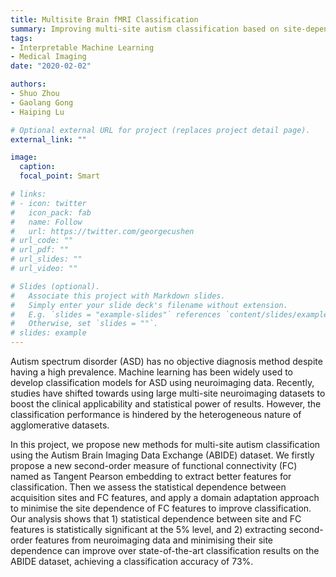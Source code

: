 ```yaml
---
title: Multisite Brain fMRI Classification
summary: Improving multi-site autism classification based on site-dependence minimisation and second-order functional connectivity
tags:
- Interpretable Machine Learning
- Medical Imaging
date: "2020-02-02"

authors:
- Shuo Zhou
- Gaolang Gong
- Haiping Lu

# Optional external URL for project (replaces project detail page).
external_link: ""

image:
  caption: 
  focal_point: Smart

# links:
# - icon: twitter
#   icon_pack: fab
#   name: Follow
#   url: https://twitter.com/georgecushen
# url_code: ""
# url_pdf: ""
# url_slides: ""
# url_video: ""

# Slides (optional).
#   Associate this project with Markdown slides.
#   Simply enter your slide deck's filename without extension.
#   E.g. `slides = "example-slides"` references `content/slides/example-slides.md`.
#   Otherwise, set `slides = ""`.
# slides: example
---
```


Autism spectrum disorder (ASD) has no objective diagnosis method despite having a high prevalence. Machine learning has been widely used to develop classification models for ASD using neuroimaging data. Recently, studies have shifted towards using large multi-site neuroimaging datasets to boost the clinical applicability and statistical power of results. However, the classification performance is hindered by the heterogeneous nature of agglomerative datasets. 

In this project, we propose new methods for multi-site autism classification using the Autism Brain Imaging Data Exchange (ABIDE) dataset. We firstly propose a new second-order measure of functional connectivity (FC) named as Tangent Pearson embedding to extract better features for classification. Then we assess the statistical dependence between acquisition sites and FC features, and apply a domain adaptation approach to minimise the site dependence of FC features to improve classification. Our analysis shows that 1) statistical dependence between site and FC features is statistically significant at the 5% level, and 2) extracting second-order features from neuroimaging data and minimising their site dependence can improve over state-of-the-art classification results on the ABIDE dataset, achieving a classification accuracy of 73%.
